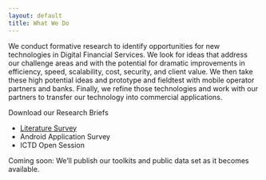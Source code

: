 ```yaml
---
layout: default
title: What We Do
---
```


We conduct formative research to identify opportunities for new technologies in Digital Financial Services. We look for ideas that address our challenge areas and with the potential for dramatic improvements in efficiency, speed, scalability, cost, security, and client value.
We then take these high potential ideas and prototype and fieldtest with mobile operator partners and banks.
Finally, we refine those technologies and work with our partners to transfer our technology into commercial applications.

<div class="panel panel-primary">
	<div class="panel-heading">Download our Research Briefs</div>
	<div class="panel-body">
		<ul>
			<li><a href="docs/something.pdf">Literature Survey</a></li>
			<li>Android Application Survey</li>
			<li>ICTD Open Session</li>
		</ul>
	</div>
</div>

<div class="jumbotron">
Coming soon:
We’ll publish our toolkits and public data set as it becomes available.
</div>

